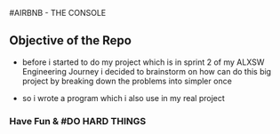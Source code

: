 #AIRBNB - THE CONSOLE

## Objective of the Repo

*  before i started to do my project which is in sprint 2 of my ALXSW Engineering Journey i decided to brainstorm on how can do this big project by breaking down the problems into simpler once

* so i wrote a program which i also use in my real project

### Have Fun & #DO HARD THINGS
